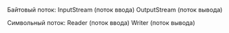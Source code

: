 Байтовый поток:
InputStream (поток ввода)
OutputStream (поток вывода)

Символьный поток:
Reader (поток ввода)
Writer (поток вывода)